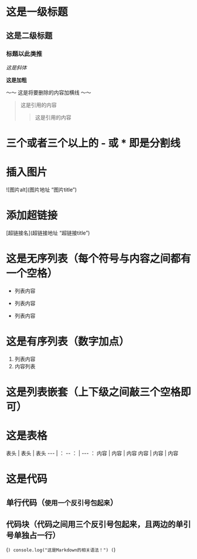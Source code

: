 # 这是一级标题
## 这是二级标题
### 标题以此类推

*这是斜体*

**这是加粗**

～～ 这是将要删除的内容加横线 ～～

>这是引用的内容
>>这是引用的内容

# 三个或者三个以上的 - 或 * 即是分割线

# 插入图片
![图片alt](图片地址 “图片title”)

# 添加超链接
[超链接名](超链接地址 “超链接title”)

# 这是无序列表（每个符号与内容之间都有一个空格）
- 列表内容
+ 列表内容
* 列表内容

# 这是有序列表（数字加点）
1. 列表内容
2. 内容列表

# 这是列表嵌套（上下级之间敲三个空格即可）

# 这是表格
表头 | 表头 | 表头
--- | ： -- ： | --- ：
内容 | 内容 | 内容
内容 | 内容 | 内容

# 这是代码
## 单行代码（`使用一个反引号包起来`）
## 代码块（代码之间用三个反引号包起来，且两边的单引号单独占一行）
(```)
console.log("这是Markdown的相关语法！")
(```)




